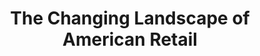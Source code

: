 ---
attached_collection: collections/retail.md
attached_link: 
block_aspect_ratio: ratio-11x8-5
blog_block_cover: https://d1sf55qlb7p6hz.cloudfront.net/blog_retailfence_blog-cover-1.jpg
blog_header: 
caption: The Fence at The Griffin Museum of Photography
content: >-
  [**_The Changing Landscape of American
  Retail_**](https://jesserieser.com/projects/changing-landscape-american-retail/)
  is currently on exhibit as part of the traveling exhibition [The Fence by
  Photoville](https://fence.photoville.com/host-cities/) at the [Griffin Museum
  of Photography](https://griffinmuseum.org/event/photoville-fence-winchester/)
  and the Winchester Cultural District until September 27, 2020. The outdoor
  installation is a safe exhibition experience during covid.


  2019 & 2020 Fence exhibitions:  

  Brooklyn Bridge Park. Brooklyn, NY.  

  Santa Fe Railyard Park. Santa Fe, NM.  

  LoDo District. Denver, CO.  

  Atlanta Beltline. Atlanta, GA.  

  City Hall Plaza. Durham, NC.  

  Waterfront Seattle. Seattle, WA.  

  SoWa Southie Plaza. Boston, MA.  

  Fourth Ward. Houston, TX.  

  New Orleans, LA.   

  The Metro (North Dakota, South Dakota, Minnesota)
date: 
news_category:
  - Exhibition
theme_color: E5E5EF
title: The Changing Landscape of American Retail 
seo:
  meta_description: 
  meta_title: 
post_blocks:
  - _bookshop_name: posts/media-element-static
    caption: 
    image: https://d1sf55qlb7p6hz.cloudfront.net/blog_retailfence-5.jpg
    template: block-media-element-static
    width: 100
  - _bookshop_name: posts/media-row-static
  - _bookshop_name: posts/media-element-static
    caption: 
    image: https://d1sf55qlb7p6hz.cloudfront.net/blog_retailfence-6.jpg
    template: block-media-element-static
    width: 50
  - _bookshop_name: posts/media-element-static
    caption: 
    image: https://d1sf55qlb7p6hz.cloudfront.net/blog_retailfence-7.jpg
    template: block-media-element-static
    width: 50
  - _bookshop_name: posts/media-row-static
  - _bookshop_name: posts/media-element-static
    caption: 
    image: https://d1sf55qlb7p6hz.cloudfront.net/blog_retailfence-8.jpg
    template: block-media-element-static
    width: 40
  - _bookshop_name: posts/media-element-static
    caption: 
    image: https://d1sf55qlb7p6hz.cloudfront.net/blog_retailfence-9.jpg
    template: block-media-element-static
    width: 60
  - _bookshop_name: posts/media-row-static
  - _bookshop_name: posts/media-element-static
    caption: 
    image: https://d1sf55qlb7p6hz.cloudfront.net/blog_retailfence-2.jpg
    template: block-media-element-static
    width: 50
  - _bookshop_name: posts/media-element-static
    caption: 
    image: https://d1sf55qlb7p6hz.cloudfront.net/blog_retailfence-3.jpg
    template: block-media-element-static
    width: 50
blog_slider:
  - _bookshop_name: posts/media-element-url
    image: https://d1sf55qlb7p6hz.cloudfront.net/blog_retailfence-1.jpg
    template: block-media-element-url
  - _bookshop_name: posts/media-element-url
    image: https://d1sf55qlb7p6hz.cloudfront.net/blog_retailfence-2.jpg
    template: block-media-element-url
  - _bookshop_name: posts/media-element-url
    image: https://d1sf55qlb7p6hz.cloudfront.net/blog_retailfence-3.jpg
    template: block-media-element-url
  - _bookshop_name: posts/media-element-url
    image: https://d1sf55qlb7p6hz.cloudfront.net/blog_retailfence-4.jpg
    template: block-media-element-url
---